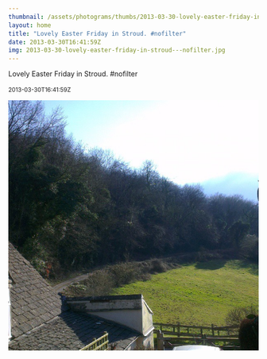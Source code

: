```yaml
---
thumbnail: /assets/photograms/thumbs/2013-03-30-lovely-easter-friday-in-stroud---nofilter.jpg
layout: home
title: "Lovely Easter Friday in Stroud. #nofilter"
date: 2013-03-30T16:41:59Z
img: 2013-03-30-lovely-easter-friday-in-stroud---nofilter.jpg
---
```


Lovely Easter Friday in Stroud. #nofilter

<small>2013-03-30T16:41:59Z</small>

![Lovely Easter Friday in Stroud. #nofilter](/assets/photograms/original/2013-03-30-lovely-easter-friday-in-stroud---nofilter.jpg)
